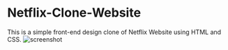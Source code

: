 # Netflix-Clone-Website
This is a simple front-end design clone of Netflix Website using HTML and CSS.
![screenshot](https://github.com/zeetaen1989/netflix-landing-page-clone/blob/main/images/screenshot.png)
